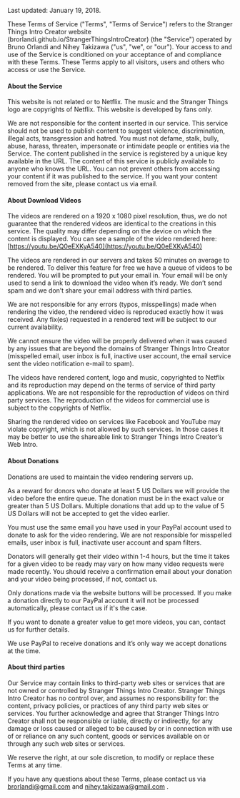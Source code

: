 Last updated: January 19, 2018.

These Terms of Service ("Terms", "Terms of Service") refers to the Stranger Things Intro Creator website (brorlandi.github.io/StrangerThingsIntroCreator) (the "Service") operated by Bruno Orlandi and Nihey Takizawa ("us", "we", or "our").
Your access to and use of the Service is conditioned on your acceptance of and compliance with these Terms. These Terms apply to all visitors, users and others who access or use the Service.

#### About the Service

This website is not related or  to Netflix. The music and the Stranger Things logo are copyrights of Netflix. This website is developed by fans only.

We are not responsible for the content inserted in our service. This service should not be used to publish content to suggest violence, discrimination, illegal acts, transgression and hatred.
You must not defame, stalk, bully, abuse, harass, threaten, impersonate or intimidate people or entities via the Service.
The content published in the service is registered by a unique key available in the URL. The content of this service is publicly available to anyone who knows the URL. You can not prevent others from accessing your content if it was published to the service. If you want your content removed from the site, please contact us via email.

#### About Download Videos

The videos are rendered on a 1920 x 1080 pixel resolution, thus, we do not guarantee that the rendered videos are identical to the creations in this service. The quality may differ depending on the device on which the content is displayed. You can see a sample of the video rendered here:
[https://youtu.be/Q0eEXKyA540](https://youtu.be/Q0eEXKyA540)

The videos are rendered in our servers and takes 50 minutes on average to be rendered. To deliver this feature for free we have a queue of videos to be rendered. You will be prompted to put your email in. Your email will be only used to send a link to download the video when it’s ready. We don’t send spam and we don’t share your email address with third parties.

We are not responsible for any errors (typos, misspellings) made when rendering the video, the rendered video is reproduced exactly how it was received. Any fix(es) requested in a rendered text will be subject to our current availability.

We cannot ensure the video will be properly delivered when it was caused by any issues that are beyond the domains of Stranger Things Intro Creator (misspelled email, user inbox is full, inactive user account,  the email service sent the video notification e-mail to spam).

The videos have rendered content, logo and music, copyrighted to Netflix and its reproduction may depend on the terms of service of third party applications. We are not responsible for the reproduction of videos on third party services. The reproduction of the videos for commercial use is subject to the copyrights of Netflix.

Sharing the rendered video on services like Facebook and YouTube may violate copyright, which is not allowed by such services. In those cases it may be better to use the shareable link to Stranger Things Intro Creator’s Web Intro.

#### About Donations

Donations are used to maintain the video rendering servers up.

As a reward for donors who donate at least 5 US Dollars we will provide the video before the entire queue. The donation must be in the exact value or greater than 5 US Dollars. Multiple donations that add up to the value of 5 US Dollars will not be accepted to get the video earlier.

You must use the same email you have used in your PayPal account used to donate to ask for the video rendering. We are not responsible for misspelled emails, user inbox is full, inactivate user account and spam filters.

Donators will generally get their video within 1-4 hours, but the time it takes for a given video to be ready may vary on how many video requests were made recently. You should receive a confirmation email about your donation and your video being processed, if not, contact us.

Only donations made via the website buttons will be processed. If you make a donation directly to our PayPal account it will not be processed automatically, please contact us if it's the case.

If you want to donate a greater value to get more videos, you can, contact us for further details.

We use PayPal to receive donations and it’s only way we accept donations at the time.

#### About third parties

Our Service may contain links to third-party web sites or services that are not owned or controlled by Stranger Things Intro Creator. Stranger Things Intro Creator has no control over, and assumes no responsibility for: the content, privacy policies, or practices of any third party web sites or services. You further acknowledge and agree that Stranger Things Intro Creator shall not be responsible or liable, directly or indirectly, for any damage or loss caused or alleged to be caused by or in connection with use of or reliance on any such content, goods or services available on or through any such web sites or services.

We reserve the right, at our sole discretion, to modify or replace these Terms at any time.

If you have any questions about these Terms, please contact us via brorlandi@gmail.com and nihey.takizawa@gmail.com .

